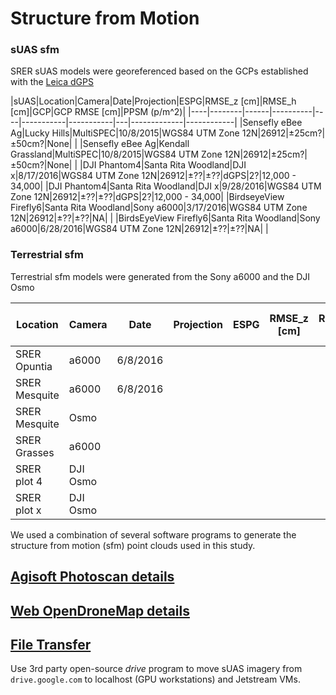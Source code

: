 # Structure from Motion

### sUAS sfm 

SRER sUAS models were georeferenced based on the GCPs established with the [Leica dGPS]()

|sUAS|Location|Camera|Date|Projection|ESPG|RMSE_z [cm]|RMSE_h [cm]|GCP|GCP RMSE [cm]|PPSM (p/m^2)|
|----|--------|------|----------|----|-----------|-----------|---|-------------|------------|
|Sensefly eBee Ag|Lucky Hills|MultiSPEC|10/8/2015|WGS84 UTM Zone 12N|26912|&plusmn;25cm?|&plusmn;50cm?|None| |
|Sensefly eBee Ag|Kendall Grassland|MultiSPEC|10/8/2015|WGS84 UTM Zone 12N|26912|&plusmn;25cm?|&plusmn;50cm?|None| | 
|DJI Phantom4|Santa Rita Woodland|DJI x|8/17/2016|WGS84 UTM Zone 12N|26912|&plusmn;??|&plusmn;??|dGPS|2?|12,000 - 34,000|
|DJI Phantom4|Santa Rita Woodland|DJI x|9/28/2016|WGS84 UTM Zone 12N|26912|&plusmn;??|&plusmn;??|dGPS|2?|12,000 - 34,000|
|BirdseyeView Firefly6|Santa Rita Woodland|Sony a6000|3/17/2016|WGS84 UTM Zone 12N|26912|&plusmn;??|&plusmn;??|NA| |
|BirdsEyeView Firefly6|Santa Rita Woodland|Sony a6000|6/28/2016|WGS84 UTM Zone 12N|26912|&plusmn;??|&plusmn;??|NA| |

### Terrestrial sfm

Terrestrial sfm models were generated from the Sony a6000 and the DJI Osmo

|Location|Camera|Date|Projection|ESPG|RMSE_z [cm]|RMSE_h [cm]|GCP|GCP RMSE [cm]|PPSM (p/m^2)|
|--------|------|----|----------|----|-----------|-----------|---|-------------|------------|
|SRER Opuntia|a6000|6/8/2016| | | | | | | | 
|SRER Mesquite|a6000|6/8/2016| | | | | | | | 
|SRER Mesquite|Osmo| | | | | | | | | 
|SRER Grasses|a6000| | | | | | | | |
|SRER plot 4|DJI Osmo| | | | | | | | | 
|SRER plot x|DJI Osmo| | | | | | | | | 

We used a combination of several software programs to generate the structure from motion (sfm) point clouds used in this study.

## [Agisoft Photoscan details](https://github.com/tyson-swetnam/lidar_sfm_data_fusion/blob/master/sfm/agisoft_photoscan.md)

## [Web OpenDroneMap details](https://github.com/tyson-swetnam/lidar_sfm_data_fusion/blob/master/sfm/web_odm.md)

## [File Transfer](https://github.com/tyson-swetnam/lidar_sfm_data_fusion/blob/master/sfm/drive_google.md)

Use 3rd party open-source *drive* program to move sUAS imagery from `drive.google.com` to localhost (GPU workstations) and Jetstream VMs.
